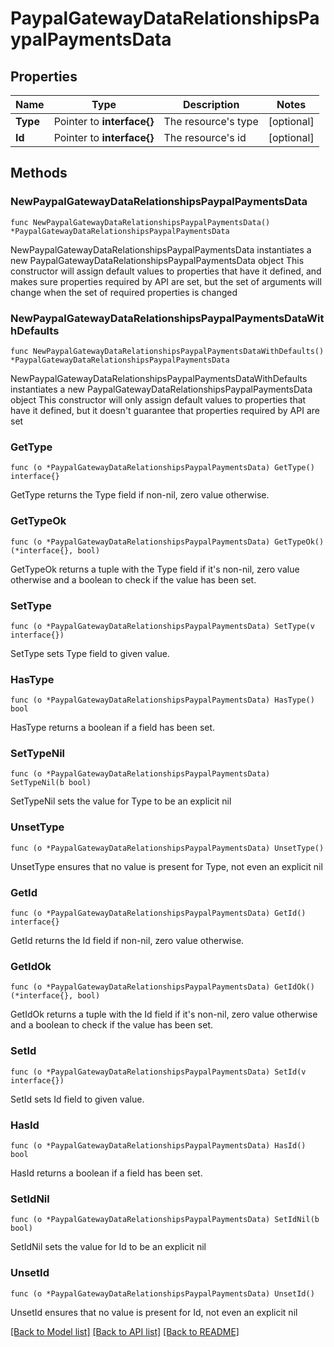 # PaypalGatewayDataRelationshipsPaypalPaymentsData

## Properties

Name | Type | Description | Notes
------------ | ------------- | ------------- | -------------
**Type** | Pointer to **interface{}** | The resource&#39;s type | [optional] 
**Id** | Pointer to **interface{}** | The resource&#39;s id | [optional] 

## Methods

### NewPaypalGatewayDataRelationshipsPaypalPaymentsData

`func NewPaypalGatewayDataRelationshipsPaypalPaymentsData() *PaypalGatewayDataRelationshipsPaypalPaymentsData`

NewPaypalGatewayDataRelationshipsPaypalPaymentsData instantiates a new PaypalGatewayDataRelationshipsPaypalPaymentsData object
This constructor will assign default values to properties that have it defined,
and makes sure properties required by API are set, but the set of arguments
will change when the set of required properties is changed

### NewPaypalGatewayDataRelationshipsPaypalPaymentsDataWithDefaults

`func NewPaypalGatewayDataRelationshipsPaypalPaymentsDataWithDefaults() *PaypalGatewayDataRelationshipsPaypalPaymentsData`

NewPaypalGatewayDataRelationshipsPaypalPaymentsDataWithDefaults instantiates a new PaypalGatewayDataRelationshipsPaypalPaymentsData object
This constructor will only assign default values to properties that have it defined,
but it doesn't guarantee that properties required by API are set

### GetType

`func (o *PaypalGatewayDataRelationshipsPaypalPaymentsData) GetType() interface{}`

GetType returns the Type field if non-nil, zero value otherwise.

### GetTypeOk

`func (o *PaypalGatewayDataRelationshipsPaypalPaymentsData) GetTypeOk() (*interface{}, bool)`

GetTypeOk returns a tuple with the Type field if it's non-nil, zero value otherwise
and a boolean to check if the value has been set.

### SetType

`func (o *PaypalGatewayDataRelationshipsPaypalPaymentsData) SetType(v interface{})`

SetType sets Type field to given value.

### HasType

`func (o *PaypalGatewayDataRelationshipsPaypalPaymentsData) HasType() bool`

HasType returns a boolean if a field has been set.

### SetTypeNil

`func (o *PaypalGatewayDataRelationshipsPaypalPaymentsData) SetTypeNil(b bool)`

 SetTypeNil sets the value for Type to be an explicit nil

### UnsetType
`func (o *PaypalGatewayDataRelationshipsPaypalPaymentsData) UnsetType()`

UnsetType ensures that no value is present for Type, not even an explicit nil
### GetId

`func (o *PaypalGatewayDataRelationshipsPaypalPaymentsData) GetId() interface{}`

GetId returns the Id field if non-nil, zero value otherwise.

### GetIdOk

`func (o *PaypalGatewayDataRelationshipsPaypalPaymentsData) GetIdOk() (*interface{}, bool)`

GetIdOk returns a tuple with the Id field if it's non-nil, zero value otherwise
and a boolean to check if the value has been set.

### SetId

`func (o *PaypalGatewayDataRelationshipsPaypalPaymentsData) SetId(v interface{})`

SetId sets Id field to given value.

### HasId

`func (o *PaypalGatewayDataRelationshipsPaypalPaymentsData) HasId() bool`

HasId returns a boolean if a field has been set.

### SetIdNil

`func (o *PaypalGatewayDataRelationshipsPaypalPaymentsData) SetIdNil(b bool)`

 SetIdNil sets the value for Id to be an explicit nil

### UnsetId
`func (o *PaypalGatewayDataRelationshipsPaypalPaymentsData) UnsetId()`

UnsetId ensures that no value is present for Id, not even an explicit nil

[[Back to Model list]](../README.md#documentation-for-models) [[Back to API list]](../README.md#documentation-for-api-endpoints) [[Back to README]](../README.md)



